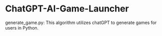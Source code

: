 # ChatGPT-AI-Game-Launcher
generate_game.py:
This algorithm utilizes chatGPT to generate games for users in Python.

